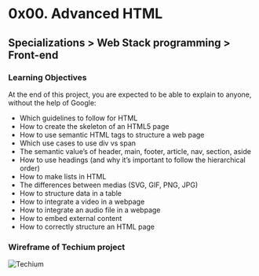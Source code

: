 # 0x00. Advanced HTML
## Specializations > Web Stack programming > Front-end

### Learning Objectives
At the end of this project, you are expected to be able to explain to anyone, without the help of Google:

* Which guidelines to follow for HTML
* How to create the skeleton of an HTML5 page
* How to use semantic HTML tags to structure a web page
* Which use cases to use div vs span
* The semantic value’s of header, main, footer, article, nav, section, aside
* How to use headings (and why it’s important to follow the hierarchical order)
* How to make lists in HTML
* The differences between medias (SVG, GIF, PNG, JPG)
* How to structure data in a table
* How to integrate a video in a webpage
* How to integrate an audio file in a webpage
* How to embed external content
* How to correctly structure an HTML page

### Wireframe of Techium project
![Techium](https://lh3.googleusercontent.com/pw/AM-JKLUBivKBwwIxWw7KWLtTIpfNMMvUMwBEzDxH9P8pMLrVK6mXI72dGurO7B9Nyp9z8-jfPzKawqdqrn-e6YWrrois4p3e54sW56aqyl4cey90gkgmd806rmAt5XuweCabL53R5wCSrG_34ZvPrRtJB38=w457-h1263-no)